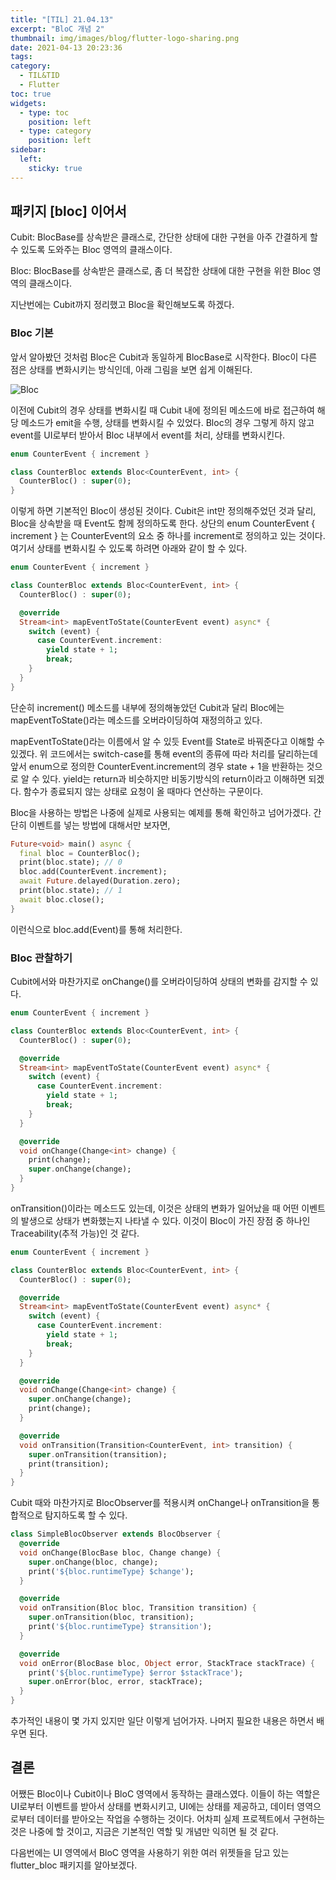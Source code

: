 ```yaml
---
title: "[TIL] 21.04.13"
excerpt: "BloC 개념 2"
thumbnail: img/images/blog/flutter-logo-sharing.png
date: 2021-04-13 20:23:36
tags:
category:
  - TIL&TID
  - Flutter
toc: true
widgets:
  - type: toc
    position: left
  - type: category
    position: left
sidebar:
  left:
    sticky: true
---
```


## 패키지 [bloc] 이어서

Cubit: BlocBase를 상속받은 클래스로, 간단한 상태에 대한 구현을 아주 간결하게 할 수 있도록 도와주는 Bloc 영역의 클래스이다. 

Bloc: BlocBase를 상속받은 클래스로, 좀 더 복잡한 상태에 대한 구현을 위한 Bloc 영역의 클래스이다.

지난번에는 Cubit까지 정리했고 Bloc을 확인해보도록 하겠다.

### Bloc 기본

앞서 알아봤던 것처럼 Bloc은 Cubit과 동일하게 BlocBase로 시작한다. Bloc이 다른 점은 상태를 변화시키는 방식인데, 아래 그림을 보면 쉽게 이해된다.

![Bloc](https://bloclibrary.dev/assets/bloc_architecture_full.png)

이전에 Cubit의 경우 상태를 변화시킬 때 Cubit 내에 정의된 메소드에 바로 접근하여 해당 메소드가 emit을 수행, 상태를 변화시킬 수 있었다. Bloc의 경우 그렇게 하지 않고 event를 UI로부터 받아서 Bloc 내부에서 event를 처리, 상태를 변화시킨다. 

```dart
enum CounterEvent { increment }

class CounterBloc extends Bloc<CounterEvent, int> {
  CounterBloc() : super(0);
}
```

이렇게 하면 기본적인 Bloc이 생성된 것이다. Cubit은 int만 정의해주었던 것과 달리, Bloc을 상속받을 때 Event도 함께 정의하도록 한다. 상단의 enum CounterEvent { increment } 는 CounterEvent의 요소 중 하나를 increment로 정의하고 있는 것이다. 여기서 상태를 변화시킬 수 있도록 하려면 아래와 같이 할 수 있다. 

```dart
enum CounterEvent { increment }

class CounterBloc extends Bloc<CounterEvent, int> {
  CounterBloc() : super(0);

  @override
  Stream<int> mapEventToState(CounterEvent event) async* {
    switch (event) {
      case CounterEvent.increment:
        yield state + 1;
        break;
    }
  }
}
```

단순히 increment() 메소드를 내부에 정의해놓았던 Cubit과 달리 Bloc에는 mapEventToState()라는 메소드를 오버라이딩하여 재정의하고 있다. 

mapEventToState()라는 이름에서 알 수 있듯 Event를 State로 바꿔준다고 이해할 수 있겠다. 위 코드에서는 switch-case를 통해 event의 종류에 따라 처리를 달리하는데 앞서 enum으로 정의한 CounterEvent.increment의 경우 state + 1을 반환하는 것으로 알 수 있다. yield는 return과 비슷하지만 비동기방식의 return이라고 이해하면 되겠다. 함수가 종료되지 않는 상태로 요청이 올 때마다 연산하는 구문이다.

Bloc을 사용하는 방법은 나중에 실제로 사용되는 예제를 통해 확인하고 넘어가겠다. 간단히 이벤트를 넣는 방법에 대해서만 보자면,

```dart
Future<void> main() async {
  final bloc = CounterBloc();
  print(bloc.state); // 0
  bloc.add(CounterEvent.increment);
  await Future.delayed(Duration.zero);
  print(bloc.state); // 1
  await bloc.close();
}
```

이런식으로 bloc.add(Event)를 통해 처리한다.

### Bloc 관찰하기

Cubit에서와 마찬가지로 onChange()를 오버라이딩하여 상태의 변화를 감지할 수 있다. 

```dart
enum CounterEvent { increment }

class CounterBloc extends Bloc<CounterEvent, int> {
  CounterBloc() : super(0);

  @override
  Stream<int> mapEventToState(CounterEvent event) async* {
    switch (event) {
      case CounterEvent.increment:
        yield state + 1;
        break;
    }
  }

  @override
  void onChange(Change<int> change) {
    print(change);
    super.onChange(change);
  }
}
```

onTransition()이라는 메소드도 있는데, 이것은 상태의 변화가 일어났을 때 어떤 이벤트의 발생으로 상태가 변화했는지 나타낼 수 있다. 이것이 Bloc이 가진 장점 중 하나인 Traceability(추적 가능)인 것 같다.

```dart
enum CounterEvent { increment }

class CounterBloc extends Bloc<CounterEvent, int> {
  CounterBloc() : super(0);

  @override
  Stream<int> mapEventToState(CounterEvent event) async* {
    switch (event) {
      case CounterEvent.increment:
        yield state + 1;
        break;
    }
  }

  @override
  void onChange(Change<int> change) {
    super.onChange(change);
    print(change);
  }

  @override
  void onTransition(Transition<CounterEvent, int> transition) {
    super.onTransition(transition);
    print(transition);
  }
}
```

Cubit 때와 마찬가지로 BlocObserver를 적용시켜 onChange나 onTransition을 통합적으로 탐지하도록 할 수 있다.

```dart
class SimpleBlocObserver extends BlocObserver {
  @override
  void onChange(BlocBase bloc, Change change) {
    super.onChange(bloc, change);
    print('${bloc.runtimeType} $change');
  }

  @override
  void onTransition(Bloc bloc, Transition transition) {
    super.onTransition(bloc, transition);
    print('${bloc.runtimeType} $transition');
  }

  @override
  void onError(BlocBase bloc, Object error, StackTrace stackTrace) {
    print('${bloc.runtimeType} $error $stackTrace');
    super.onError(bloc, error, stackTrace);
  }
}
```

추가적인 내용이 몇 가지 있지만 일단 이렇게 넘어가자. 나머지 필요한 내용은 하면서 배우면 된다.

## 결론

어쨌든 Bloc이나 Cubit이나 BloC 영역에서 동작하는 클래스였다. 이들이 하는 역할은 UI로부터 이벤트를 받아서 상태를 변화시키고, UI에는 상태를 제공하고, 데이터 영역으로부터 데이터를 받아오는 작업을 수행하는 것이다. 어차피 실제 프로젝트에서 구현하는 것은 나중에 할 것이고, 지금은 기본적인 역할 및 개념만 익히면 될 것 같다.

다음번에는 UI 영역에서 BloC 영역을 사용하기 위한 여러 위젯들을 담고 있는 flutter_bloc 패키지를 알아보겠다.
